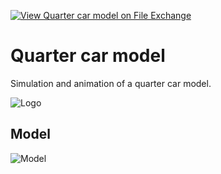 [![View Quarter car model on File Exchange](https://www.mathworks.com/matlabcentral/images/matlab-file-exchange.svg)](https://www.mathworks.com/matlabcentral/fileexchange/105835-quarter-car-model)
# Quarter car model
Simulation and animation of a quarter car model.

<!--Watch the animation on YouTube: https://youtu.be/51MHni7YKgQ-->

![Logo](https://www.mathworks.com/matlabcentral/mlc-downloads/downloads/4c656cd1-ed06-47a4-85af-d4aac7bd7cb8/97a92829-837b-4fbb-9315-c72a7e6958a2/images/1643290337.png)

## Model

![Model](https://www.dropbox.com/s/wynnun26alwo0cf/quarter_car_model_model.png?raw=1)
